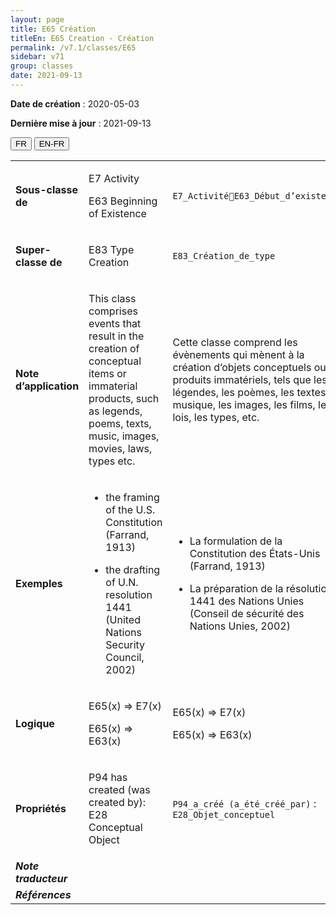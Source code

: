 ```yaml
---
layout: page
title: E65 Création
titleEn: E65 Creation - Création
permalink: /v7.1/classes/E65
sidebar: v71
group: classes
date: 2021-09-13
---
```


**Date de création** : 2020-05-03

**Dernière mise à jour** : 2021-09-13

<div class="lang-buttons">
  <button id="fr" class="activate">FR</button>
  <button id="en-fr">EN-FR</button>
</div>

<table>
	<tbody>
	<tr>
		<td><strong>Sous-classe de</strong></td>
		<td class="en"><p>E7 Activity </p>
				<p>E63 Beginning of Existence</p>
				</td>
			<td><p><code class="language-plaintext highlighter-rouge">E7_ActivitéE63_Début_d’existence</code></p>
				</td>
			</tr>
		<tr>
		<td><strong>Super-classe de</strong></td>
		<td class="en"><p>E83 Type Creation</p>
				</td>
			<td><p><code class="language-plaintext highlighter-rouge">E83_Création_de_type</code></p>
				</td>
			</tr>
		<tr>
		<td><strong>Note d’application</strong></td>
		<td class="en"><p>This class comprises events that result in the creation of conceptual items or immaterial products, such as legends, poems, texts, music, images, movies, laws, types etc.</p>
				</td>
			<td><p>Cette classe comprend les évènements qui mènent à la création d’objets conceptuels ou de produits immatériels, tels que les légendes, les poèmes, les textes, la musique, les images, les films, les lois, les types, etc.</p>
				</td>
			</tr>
		<tr>
		<td><strong>Exemples</strong></td>
		<td class="en"><ul><li><p>the framing of the U.S. Constitution (Farrand, 1913)  </p>
				</li>
						<li><p>the drafting of U.N. resolution 1441 (United Nations Security Council, 2002)</p>
				</li></ul>
							</td>
			<td><ul><li><p>La formulation de la Constitution des États-Unis (Farrand, 1913)</p>
				</li>
						<li><p>La préparation de la résolution 1441 des Nations Unies (Conseil de sécurité des Nations Unies, 2002)</p>
				</li></ul>
							</td>
			</tr>
		<tr>
		<td><strong>Logique</strong></td>
		<td class="en"><p>E65(x) ⇒ E7(x)</p>
				<p>E65(x) ⇒ E63(x) </p>
				</td>
			<td><p>E65(x) ⇒ E7(x)</p>
				<p>E65(x) ⇒ E63(x) </p>
				</td>
			</tr>
		<tr>
		<td><strong>Propriétés</strong></td>
		<td class="en"><p>P94 has created (was created by): E28 Conceptual Object</p>
				</td>
			<td><p><code class="language-plaintext highlighter-rouge">P94_a_créé (a_été_créé_par)</code> : <code class="language-plaintext highlighter-rouge">E28_Objet_conceptuel</code></p>
				</td>
			</tr>
		<tr>
		<td><strong><em>Note traducteur</em></strong></td>
		<td colspan="2"><p></p>
				</td>
			</tr>
		<tr>
		<td><strong><em>Références</em></strong></td>
		<td colspan="2"><p><em></em></p>
				</td>
			</tr>
		</tbody>
	</table>
	